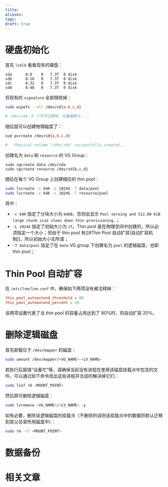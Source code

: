 ```yaml
---
title: 
aliases: 
tags: 
draft: true
---
```

# 硬盘初始化

首先 `lsblk` 看看现有的硬盘：

```
sda      8:0    0   7.3T  0 disk 
sdb      8:16   0   7.3T  0 disk 
sdc      8:32   0   7.3T  0 disk 
sdd      8:48   0   7.3T  0 disk
```

将现有的 `signature` 全部擦除掉：

```bash
sudo wipefs --all /dev/sd{a,b,c,d}

# /dev/sda：8 个字节已擦除，位置偏移为 ...
```

随后就可以创建物理磁盘了：

```bash
sud pvcreate /dev/sd{a,b,c,d}

#   Physical volume "/dev/sda" successfully created...
```

创建名为 `data` 和 `resource` 的 VG Group：

```
sudo vgcreate data /dev/sda
sudo vgcreate resource /dev/sd{b,c,d}
```

随后在每个 VG Group 上创建相应的 thin pool：

```bash
sudo lvcreate -c 64K -L 1024G -T data/pool
sudo lvcreate -c 64K -L 1024G -T resource/pool
```

其中：

-  `-c 64K` 指定了分块大小为 `64KB`，否则会显示 `Pool zeroing and 512,00 KiB large chunk size slows down thin provisioning.`；
-  `-L 1024G` 指定了初始大小为 `1T`。Thin pool 是在物理空间中创建的，所以必须指定一个大小；但由于 thin pool 有[[#Thin Pool 自动扩容|自动扩容机制]]，所以初始大小无所谓；
- `-T data/pool` 指定了在 `data` VG group 下创建名为 `pool` 的逻辑磁盘，也即 thin pool；

# Thin Pool 自动扩容

在 `/etc/lvm/lvm.conf` 中，确保如下两项没有被注释掉：

```conf
thin_pool_autoextend_threshold = 80
thin_pool_autoextend_percent = 20
```

该两项设置代表了当 thin pool 的容量占用达到了 80%时，将自动扩容 20%。

# 删除逻辑磁盘

首先卸载位于 `/dev/mapper` 的磁盘：

```bash
sudo umount /dev/mapper/<VG_NAME>-<LV_NAME>
```

若执行后报错“设备忙”等，请确保当前没有进程在使用该磁盘挂载点中包含的文件。可以通过如下命令找出这些进程并合适的解决掉它们：

```bash
sudo lsof +D <MOUNT_POINT>
```

然后即可删除逻辑磁盘：

```bash
sudo lvremove <VG_NAME>/<LV_NAME> -y
```

如有必要，删除该逻辑磁盘的挂载点（不删除的话则该挂载点中的数据将默认迁移到其父目录所用磁盘中）：

```bash
sudo rm -rf <MOUNT_POINT>
```

# 数据备份



# 相关文章

